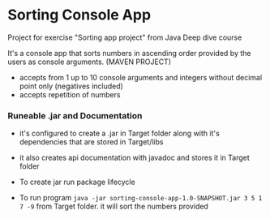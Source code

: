 # Sorting Console App

Project for exercise "Sorting app project" from Java Deep dive course

It's a console app that sorts numbers in ascending order provided by the users as console arguments. (MAVEN PROJECT)
- accepts from 1 up to 10 console arguments and integers without decimal point only (negatives included)
- accepts repetition of numbers

### Runeable .jar and Documentation
- it's configured to create a .jar in Target folder along with it's dependencies that are stored in Target/libs
- it also creates api documentation with javadoc and stores it in Target folder

- To create jar run package lifecycle
- To run program `java -jar sorting-console-app-1.0-SNAPSHOT.jar 3 5 1 7 -9` from Target folder. it will sort the numbers provided
